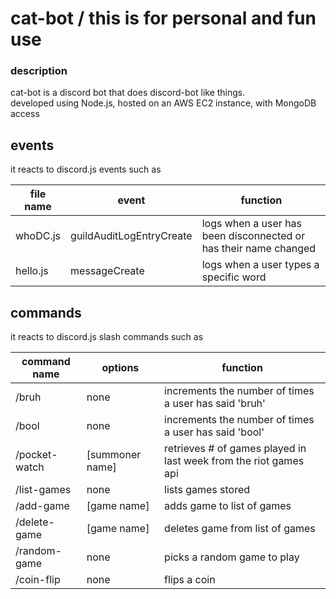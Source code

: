 # cat-bot / this is for personal and fun use

### description
cat-bot is a discord bot that does discord-bot like things.  
developed using Node.js, hosted on an AWS EC2 instance, with MongoDB access


## events
it reacts to discord.js events such as 

  |  file name  |  event  |  function  |
  |  ------------  |  -------  |  --------  |
  |  whoDC.js  |  guildAuditLogEntryCreate  |  logs when a user has been disconnected or has their name changed |
  |  hello.js  |  messageCreate  |  logs when a user types a specific word  |

## commands
it reacts to discord.js slash commands such as

  |  command name  |  options  |  function  |
  |  ------------  |  -------  |  --------  |
  |  /bruh  |  none  |  increments the number of times a user has said 'bruh' |
  |  /bool  |  none  |  increments the number of times a user has said 'bool' |
  |  /pocket-watch  |  [summoner name]  |  retrieves # of games played in last week from the riot games api  |
  |  /list-games  |  none  |  lists games stored  |
  |  /add-game  |  [game name]  |  adds game to list of games  |
  |  /delete-game  |  [game name]  | deletes game from list of games  |
  |  /random-game  |  none  | picks a random game to play  |
  |  /coin-flip  |  none  | flips a coin  |
